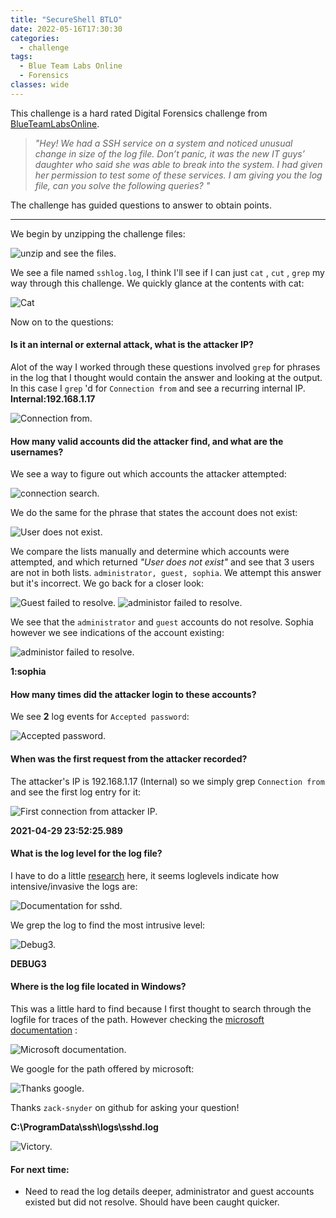 ```yaml
---
title: "SecureShell BTLO"
date: 2022-05-16T17:30:30
categories:
  - challenge
tags:
  - Blue Team Labs Online
  - Forensics
classes: wide
---
```

This challenge is a hard rated Digital Forensics challenge from [BlueTeamLabsOnline](https://blueteamlabs.online/home/challenge/17).

>*"Hey! We had a SSH service on a system and noticed unusual change in size of the log file. Don’t panic, it was the new IT guys’ daughter who said she was able to break into the system. I had given her permission to test some of these services. I am giving you the log file, can you solve the following queries? "*

The challenge has guided questions to answer to obtain points.

---
We begin by unzipping the challenge files:

<img src="/assets/images/SecureShell/sh0.PNG" alt="unzip and see the files.">

We see a file named `sshlog.log`, I think I'll see if I can just `cat` , `cut` , `grep` my way through this challenge. We quickly glance at the contents with cat:

<img src="/assets/images/SecureShell/sh1.PNG" alt="Cat">

Now on to the questions:

<h4>Is it an internal or external attack, what is the attacker IP? </h4>

Alot of the way I worked through these questions involved `grep` for phrases in the log that I thought would contain the answer and looking at the output. In this case I `grep` 'd for `Connection from` and see a recurring internal IP. **Internal:192.168.1.17**

<img src="/assets/images/SecureShell/sh2.PNG" alt="Connection from.">

<h4>How many valid accounts did the attacker find, and what are the usernames?</h4>

We see a way to figure out which accounts the attacker attempted:

<img src="/assets/images/SecureShell/sh3.PNG" alt="connection search.">

We do the same for the phrase that states the account does not exist:

<img src="/assets/images/SecureShell/sh4.PNG" alt="User does not exist.">

We compare the lists manually and determine which accounts were attempted, and which returned *"User does not exist"* and see that 3 users are not in both lists. `administrator, guest, sophia`. We attempt this answer but it's incorrect. We go back for a closer look:

<img src="/assets/images/SecureShell/sh5.PNG" alt="Guest failed to resolve.">
<img src="/assets/images/SecureShell/sh6.PNG" alt="administor failed to resolve.">

We see that the `administrator` and `guest` accounts do not resolve. Sophia however we see indications of the account existing:

<img src="/assets/images/SecureShell/sh7.PNG" alt="administor failed to resolve.">

**1:sophia**

<h4>How many times did the attacker login to these accounts?</h4>

We see **2** log events for `Accepted password`: 

<img src="/assets/images/SecureShell/sh8.PNG" alt="Accepted password.">

<h4>When was the first request from the attacker recorded?</h4>

The attacker's IP is 192.168.1.17 (Internal) so we simply grep `Connection from` and see the first log entry for it: 

<img src="/assets/images/SecureShell/sh9.PNG" alt="First connection from attacker IP.">

**2021-04-29 23:52:25.989**

<h4>What is the log level for the log file?</h4>

I have to do a little [research](https://www.freebsd.org/cgi/man.cgi?sshd_config(5)) here, it seems loglevels indicate how intensive/invasive the logs are:

<img src="/assets/images/SecureShell/sh10.PNG" alt="Documentation for sshd.">

We grep the log to find the most intrusive level:

<img src="/assets/images/SecureShell/sh11.PNG" alt="Debug3.">

**DEBUG3**

<h4>Where is the log file located in Windows?</h4>

This was a little hard to find because I first thought to search through the logfile for traces of the path. However checking the [microsoft documentation](https://docs.microsoft.com/en-us/windows-server/administration/openssh/openssh_server_configuration) :

<img src="/assets/images/SecureShell/sh12.PNG" alt="Microsoft documentation.">

We google for the path offered by microsoft:

<img src="/assets/images/SecureShell/sh13.PNG" alt="Thanks google.">

Thanks `zack-snyder` on github for asking your question!

**C:\ProgramData\ssh\logs\sshd.log**


<img src="/assets/images/SecureShell/sh14.PNG" alt="Victory.">

<h4>For next time:</h4>

- Need to read the log details deeper, administrator and guest accounts existed but did not resolve. Should have been caught quicker. 



